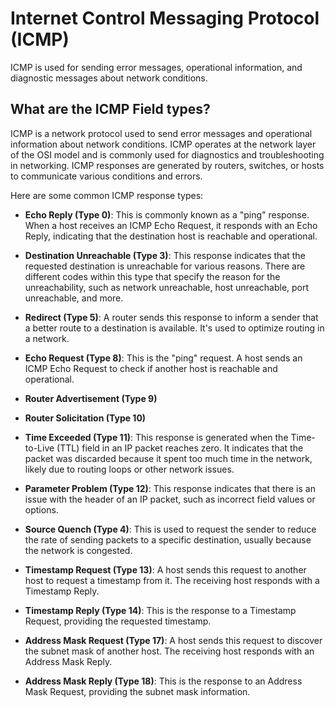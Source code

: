 # Internet Control Messaging Protocol (ICMP)
ICMP is used for sending error messages, operational information, and diagnostic messages about network conditions.

## What are the ICMP Field types? 
ICMP is a network protocol used to send error messages and operational information about network conditions. ICMP operates at the network layer of the OSI model and is commonly used for diagnostics and troubleshooting in networking. ICMP responses are generated by routers, switches, or hosts to communicate various conditions and errors. 

Here are some common ICMP response types:

- **Echo Reply (Type 0)**: This is commonly known as a "ping" response. When a host receives an ICMP Echo Request, it responds with an Echo Reply, indicating that the destination host is reachable and operational.
- **Destination Unreachable (Type 3)**: This response indicates that the requested destination is unreachable for various reasons. There are different codes within this type that specify the reason for the unreachability, such as network unreachable, host unreachable, port unreachable, and more.
- **Redirect (Type 5)**: A router sends this response to inform a sender that a better route to a destination is available. It's used to optimize routing in a network.
- **Echo Request (Type 8)**: This is the "ping" request. A host sends an ICMP Echo Request to check if another host is reachable and operational.
- **Router Advertisement (Type 9)**
- **Router Solicitation (Type 10)**

- **Time Exceeded (Type 11)**: This response is generated when the Time-to-Live (TTL) field in an IP packet reaches zero. It indicates that the packet was discarded because it spent too much time in the network, likely due to routing loops or other network issues.
- **Parameter Problem (Type 12)**: This response indicates that there is an issue with the header of an IP packet, such as incorrect field values or options.
- **Source Quench (Type 4)**: This is used to request the sender to reduce the rate of sending packets to a specific destination, usually because the network is congested.

- **Timestamp Request (Type 13)**: A host sends this request to another host to request a timestamp from it. The receiving host responds with a Timestamp Reply.
- **Timestamp Reply (Type 14)**: This is the response to a Timestamp Request, providing the requested timestamp.
- **Address Mask Request (Type 17)**: A host sends this request to discover the subnet mask of another host. The receiving host responds with an Address Mask Reply.
- **Address Mask Reply (Type 18)**: This is the response to an Address Mask Request, providing the subnet mask information.
